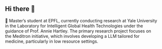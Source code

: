 ## Hi there 👋

🔭 Master’s student at EPFL, currently conducting research at Yale University in the Laboratory for Intelligent Global Health Technologies under the guidance of Prof. Annie Hartley. The primary research project focuses on the Meditron initiative, which involves developing a LLM tailored for medicine, particularly in low resource settings.
<!--
**Xkrilandar/Xkrilandar** is a ✨ _special_ ✨ repository because its `README.md` (this file) appears on your GitHub profile.

Here are some ideas to get you started:

- 🔭 I’m currently working on ...
- 🌱 I’m currently learning ...
- 👯 I’m looking to collaborate on ...
- 🤔 I’m looking for help with ...
- 💬 Ask me about ...
- 📫 How to reach me: ...
- 😄 Pronouns: ...
- ⚡ Fun fact: ...
-->
